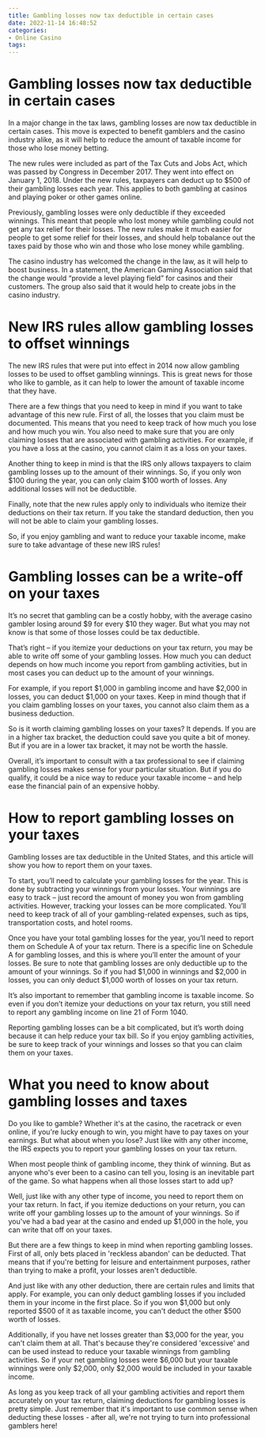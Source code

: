 ```yaml
---
title: Gambling losses now tax deductible in certain cases
date: 2022-11-14 16:48:52
categories:
- Online Casino
tags:
---
```



#  Gambling losses now tax deductible in certain cases

In a major change in the tax laws, gambling losses are now tax deductible in certain cases. This move is expected to benefit gamblers and the casino industry alike, as it will help to reduce the amount of taxable income for those who lose money betting.

The new rules were included as part of the Tax Cuts and Jobs Act, which was passed by Congress in December 2017. They went into effect on January 1, 2018. Under the new rules, taxpayers can deduct up to $500 of their gambling losses each year. This applies to both gambling at casinos and playing poker or other games online.

Previously, gambling losses were only deductible if they exceeded winnings. This meant that people who lost money while gambling could not get any tax relief for their losses. The new rules make it much easier for people to get some relief for their losses, and should help tobalance out the taxes paid by those who win and those who lose money while gambling.

The casino industry has welcomed the change in the law, as it will help to boost business. In a statement, the American Gaming Association said that the change would “provide a level playing field” for casinos and their customers. The group also said that it would help to create jobs in the casino industry.

#  New IRS rules allow gambling losses to offset winnings

The new IRS rules that were put into effect in 2014 now allow gambling losses to be used to offset gambling winnings. This is great news for those who like to gamble, as it can help to lower the amount of taxable income that they have.

There are a few things that you need to keep in mind if you want to take advantage of this new rule. First of all, the losses that you claim must be documented. This means that you need to keep track of how much you lose and how much you win. You also need to make sure that you are only claiming losses that are associated with gambling activities. For example, if you have a loss at the casino, you cannot claim it as a loss on your taxes.

Another thing to keep in mind is that the IRS only allows taxpayers to claim gambling losses up to the amount of their winnings. So, if you only won $100 during the year, you can only claim $100 worth of losses. Any additional losses will not be deductible.

Finally, note that the new rules apply only to individuals who itemize their deductions on their tax return. If you take the standard deduction, then you will not be able to claim your gambling losses.

So, if you enjoy gambling and want to reduce your taxable income, make sure to take advantage of these new IRS rules!

#  Gambling losses can be a write-off on your taxes

It’s no secret that gambling can be a costly hobby, with the average casino gambler losing around $9 for every $10 they wager. But what you may not know is that some of those losses could be tax deductible.

That’s right – if you itemize your deductions on your tax return, you may be able to write off some of your gambling losses. How much you can deduct depends on how much income you report from gambling activities, but in most cases you can deduct up to the amount of your winnings.

For example, if you report $1,000 in gambling income and have $2,000 in losses, you can deduct $1,000 on your taxes. Keep in mind though that if you claim gambling losses on your taxes, you cannot also claim them as a business deduction.

So is it worth claiming gambling losses on your taxes? It depends. If you are in a higher tax bracket, the deduction could save you quite a bit of money. But if you are in a lower tax bracket, it may not be worth the hassle.

Overall, it’s important to consult with a tax professional to see if claiming gambling losses makes sense for your particular situation. But if you do qualify, it could be a nice way to reduce your taxable income – and help ease the financial pain of an expensive hobby.

#  How to report gambling losses on your taxes

Gambling losses are tax deductible in the United States, and this article will show you how to report them on your taxes.

To start, you’ll need to calculate your gambling losses for the year. This is done by subtracting your winnings from your losses. Your winnings are easy to track – just record the amount of money you won from gambling activities. However, tracking your losses can be more complicated. You’ll need to keep track of all of your gambling-related expenses, such as tips, transportation costs, and hotel rooms.

Once you have your total gambling losses for the year, you’ll need to report them on Schedule A of your tax return. There is a specific line on Schedule A for gambling losses, and this is where you’ll enter the amount of your losses. Be sure to note that gambling losses are only deductible up to the amount of your winnings. So if you had $1,000 in winnings and $2,000 in losses, you can only deduct $1,000 worth of losses on your tax return.

It’s also important to remember that gambling income is taxable income. So even if you don’t itemize your deductions on your tax return, you still need to report any gambling income on line 21 of Form 1040.

Reporting gambling losses can be a bit complicated, but it’s worth doing because it can help reduce your tax bill. So if you enjoy gambling activities, be sure to keep track of your winnings and losses so that you can claim them on your taxes.

#  What you need to know about gambling losses and taxes

Do you like to gamble? Whether it's at the casino, the racetrack or even online, if you're lucky enough to win, you might have to pay taxes on your earnings. But what about when you lose? Just like with any other income, the IRS expects you to report your gambling losses on your tax return.

When most people think of gambling income, they think of winning. But as anyone who's ever been to a casino can tell you, losing is an inevitable part of the game. So what happens when all those losses start to add up?

Well, just like with any other type of income, you need to report them on your tax return. In fact, if you itemize deductions on your return, you can write off your gambling losses up to the amount of your winnings. So if you've had a bad year at the casino and ended up $1,000 in the hole, you can write that off on your taxes.

But there are a few things to keep in mind when reporting gambling losses. First of all, only bets placed in 'reckless abandon' can be deducted. That means that if you're betting for leisure and entertainment purposes, rather than trying to make a profit, your losses aren't deductible.

And just like with any other deduction, there are certain rules and limits that apply. For example, you can only deduct gambling losses if you included them in your income in the first place. So if you won $1,000 but only reported $500 of it as taxable income, you can't deduct the other $500 worth of losses.

Additionally, if you have net losses greater than $3,000 for the year, you can't claim them at all. That's because they're considered 'excessive' and can be used instead to reduce your taxable winnings from gambling activities. So if your net gambling losses were $6,000 but your taxable winnings were only $2,000, only $2,000 would be included in your taxable income.

As long as you keep track of all your gambling activities and report them accurately on your tax return, claiming deductions for gambling losses is pretty simple. Just remember that it's important to use common sense when deducting these losses - after all, we're not trying to turn into professional gamblers here!